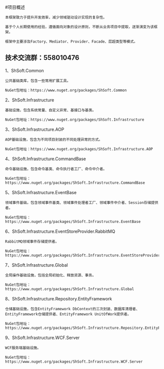 #项目概述

	本框架致力于提升开发效率，减少领域驱动设计实现的复杂性。
	
	基于个人长期使用的经验，遵循面向对象的设计原则，不断从业务项目中提取，逐渐演变为该框架。

	框架中主要涉及Factory、Mediator、Provider、Facade、层超类型等模式。


技术交流群：558010476
-----------------------------------

1、ShSoft.Common
	
	公共基础类库，包含一些常用扩展工具。

	NuGet包地址：https://www.nuget.org/packages/ShSoft.Common


2、ShSoft.Infrastructure

	基础设施，包含系统常量、自定义异常、基接口与基类。

	NuGet包地址：https://www.nuget.org/packages/ShSoft.Infrastructure


3、ShSoft.Infrastructure.AOP

	AOP基础设施，包含为不同项目封装的不同处理异常的方式。

	NuGet包地址：https://www.nuget.org/packages/ShSoft.Infrastructure.AOP


4、ShSoft.Infrastructure.CommandBase

	命令基础设施，包含命令基类、命令执行者工厂、命令中介者。

	NuGet包地址：https://www.nuget.org/packages/ShSoft.Infrastructure.CommandBase


5、ShSoft.Infrastructure.EventBase

	领域事件基础，包含领域事件基类、领域事件处理者工厂、领域事件中介者、Session存储提供者。

	NuGet包地址：https://www.nuget.org/packages/ShSoft.Infrastructure.EventBase


6、ShSoft.Infrastructure.EventStoreProvider.RabbitMQ

	RabbitMQ领域事件存储提供者。

	NuGet包地址：https://www.nuget.org/packages/ShSoft.Infrastructure.EventStoreProvider.RabbitMQ


7、ShSoft.Infrastructure.Global

	全局操作基础设施，包括全局初始化、释放资源、事务。

	NuGet包地址：https://www.nuget.org/packages/ShSoft.Infrastructure.Global


8、ShSoft.Infrastructure.Repository.EntityFramework

	仓储基础设施，包含EntityFramework DbContext的三次封装、数据库清理者、EntityFramework仓储提供者、EntityFramework UnitOfWork提供者。

	NuGet包地址：https://www.nuget.org/packages/ShSoft.Infrastructure.Repository.EntityFramework


9、ShSoft.Infrastructure.WCF.Server

	WCF服务端基础设施。

	NuGet包地址：https://www.nuget.org/packages/ShSoft.Infrastructure.WCF.Server
